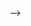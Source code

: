 <!-- # @thefaq-app/core

Core SDK for thefaqapp - FAQ management and SEO optimization platform.

## Installation

```bash
npm install @thefaq-app/core
# or
yarn add @thefaq-app/core
```

## Quick Start

```typescript
import FAQClient from '@thefaq-app/core';

const client = new FAQClient({
  apiKey: 'your-api-key',
  projectId: 'your-project-id',
  // Optional: override the base URL
  // baseUrl: 'https://api.thefaq.app/v1'
});

// Get all categories
const categories = await client.getCategories();

// Get FAQs for a specific category
const faqs = await client.getFAQsByCategory('category-slug');

// Search FAQs
const searchResults = await client.searchFAQs('how to');
```

## API Reference

### Configuration

The `FAQClient` constructor accepts a configuration object with the following properties:

```typescript
interface FAQConfig {
  apiKey: string;      // Your API key
  projectId: string;   // Your project ID
  baseUrl?: string;    // Optional: Override the API base URL
}
```

### Methods

#### Categories

- `getCategories(params?: { page?: number; perPage?: number }): Promise<CategoryResponse>`
  Get a paginated list of categories.

- `getCategory(slug: string): Promise<Category>`
  Get a single category by its slug.

#### FAQs

- `getFAQs(params?: { categorySlug?: string; page?: number; perPage?: number; status?: 'draft' | 'published' }): Promise<FAQResponse>`
  Get a paginated list of FAQs with optional filtering.

- `getFAQ(slug: string): Promise<FAQ>`
  Get a single FAQ by its slug.

- `getFAQsByCategory(categorySlug: string, params?: { page?: number; perPage?: number; status?: 'draft' | 'published' }): Promise<FAQResponse>`
  Get FAQs for a specific category.

#### Search

- `searchFAQs(query: string, params?: { categorySlug?: string; page?: number; perPage?: number }): Promise<FAQResponse>`
  Search FAQs by query string with optional category filtering.

### Types

The SDK exports TypeScript interfaces for all data structures:

- `Category`
- `FAQ`
- `CategoryResponse`
- `FAQResponse`
- `FAQError`

## Error Handling

The SDK throws `FAQError` instances for API errors. These include:

- `error.message`: Human-readable error message
- `error.code`: Error code from the API
- `error.status`: HTTP status code
- `error.details`: Additional error details from the API

Example:

```typescript
try {
  const faqs = await client.getFAQs();
} catch (error) {
  if (error instanceof FAQError) {
    console.error(`API Error: ${error.message} (${error.code})`);
  }
}
```
<!--
## License

MIT --> -->